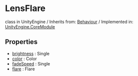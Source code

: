 # LensFlare
class in UnityEngine
 / Inherits from: <a href="https://docs.unity3d.com/6000.0/Documentation/ScriptReference/Behaviour.html">Behaviour</a> / Implemented in: <a href="https://docs.unity3d.com/6000.0/Documentation/ScriptReference/UnityEngine.CoreModule.html">UnityEngine.CoreModule</a>

## Properties
- <a href="https://docs.unity3d.com/6000.0/Documentation/ScriptReference/LensFlare-brightness.html">brightness</a> : Single
- <a href="https://docs.unity3d.com/6000.0/Documentation/ScriptReference/LensFlare-color.html">color</a> : Color
- <a href="https://docs.unity3d.com/6000.0/Documentation/ScriptReference/LensFlare-fadeSpeed.html">fadeSpeed</a> : Single
- <a href="https://docs.unity3d.com/6000.0/Documentation/ScriptReference/LensFlare-flare.html">flare</a> : Flare
